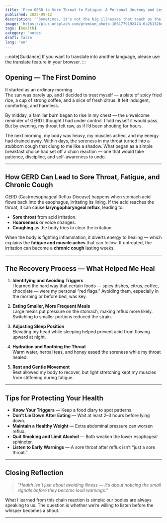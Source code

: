 ```yaml
---
title: 'From GERD to Sore Throat to Fatigue: A Personal Journey and Lessons Learned'
published: 2025-09-12
description: '“Sometimes, it’s not the big illnesses that teach us the most — it’s the chain reaction of small ones we thought we could ignore.”'
image: 'https://plus.unsplash.com/premium_photo-1661779192474-6a25132bcfb7?w=600&auto=format&fit=crop&q=60&ixlib=rb-4.1.0&ixid=M3wxMjA3fDB8MHxwaG90by1yZWxhdGVkfDF8fHxlbnwwfHx8fHw%3D'
tags: [health]
category: 'notes'
draft: false 
lang: 'en'
---
```


:::note[Guidance]
If you want to translate into another language, please use the translate feature in your browser.
:::

## Opening — The First Domino

It started as an ordinary morning.  
The sun was barely up, and I decided to treat myself — a plate of spicy fried rice, a cup of strong coffee, and a slice of fresh citrus. It felt indulgent, comforting, and harmless.  

By midday, a familiar burn began to rise in my chest — the unwelcome reminder of GERD I thought I had under control. I told myself it would pass. But by evening, my throat felt raw, as if I’d been shouting for hours.  

The next morning, my body was heavy, my muscles ached, and my energy had drained away. Within days, the soreness in my throat turned into a stubborn cough that clung to me like a shadow. What began as a simple breakfast choice had set off a chain reaction — one that would take patience, discipline, and self-awareness to undo.

---

## How GERD Can Lead to Sore Throat, Fatigue, and Chronic Cough

GERD (Gastroesophageal Reflux Disease) happens when stomach acid flows back into the esophagus, irritating its lining. If the acid reaches the throat, it can cause **laryngopharyngeal reflux**, leading to:  
- **Sore throat** from acid irritation.  
- **Hoarseness** or voice changes.  
- **Coughing** as the body tries to clear the irritation.  

When the body is fighting inflammation, it diverts energy to healing — which explains the **fatigue and muscle aches** that can follow. If untreated, the irritation can become a **chronic cough** lasting weeks.

---

## The Recovery Process — What Helped Me Heal

1. **Identifying and Avoiding Triggers**  
   I learned the hard way that certain foods — spicy dishes, citrus, coffee, chocolate — were my personal “red flags.” Avoiding them, especially in the morning or before bed, was key.  

2. **Eating Smaller, More Frequent Meals**  
   Large meals put pressure on the stomach, making reflux more likely. Switching to smaller portions reduced the strain.  

3. **Adjusting Sleep Position**  
   Elevating my head while sleeping helped prevent acid from flowing upward at night.  

4. **Hydration and Soothing the Throat**  
   Warm water, herbal teas, and honey eased the soreness while my throat healed.  

5. **Rest and Gentle Movement**  
   Rest allowed my body to recover, but light stretching kept my muscles from stiffening during fatigue.

---

## Tips for Protecting Your Health

- **Know Your Triggers** — Keep a food diary to spot patterns.  
- **Don’t Lie Down After Eating** — Wait at least 2–3 hours before lying down.  
- **Maintain a Healthy Weight** — Extra abdominal pressure can worsen reflux.  
- **Quit Smoking and Limit Alcohol** — Both weaken the lower esophageal sphincter.  
- **Listen to Early Warnings** — A sore throat after reflux isn’t “just a sore throat.”  

---

## Closing Reflection

> *“Health isn’t just about avoiding illness — it’s about noticing the small signals before they become loud warnings.”*

What I learned from this chain reaction is simple: our bodies are always speaking to us. The question is whether we’re willing to listen before the whisper becomes a shout.

---

